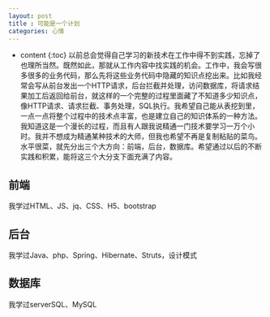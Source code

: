 ```yaml
---
layout: post
title : 可能是一个计划
categories: 心情
---
```

* content
{:toc}
以前总会觉得自己学习的新技术在工作中得不到实践，忘掉了也理所当然。既然如此，那就从工作内容中找实践的机会。工作中，我会写很多很多的业务代码，那么先将这些业务代码中隐藏的知识点挖出来。比如我经常会写从前台发出一个HTTP请求，后台拦截并处理，访问数据库，将请求结果加工后返回给前台，就这样的一个完整的过程里面藏了不知道多少知识点，像HTTP请求、请求拦截、事务处理，SQL执行。我希望自己能从表挖到里，一点一点将整个过程中的技术点丰富，也是建立自己的知识体系的一种方法。我知道这是一个漫长的过程，而且有人跟我说精通一门技术要学习一万个小时。我并不想成为精通某种技术的大师，但我也希望不再是复制粘贴的菜鸟。
水平很菜，就先分出三个大方向：前端，后台，数据库。希望通过以后的不断实践和积累，能将这三个大分支下面充满了内容。

## 前端

我学过HTML、JS、jq、CSS、H5、bootstrap

## 后台
我学过Java、php、Spring、Hibernate、Struts，设计模式

## 数据库
我学过serverSQL、MySQL




